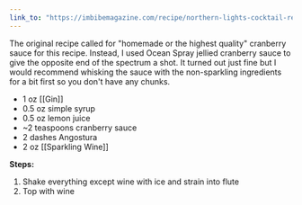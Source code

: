 ```yaml
---
link_to: "https://imbibemagazine.com/recipe/northern-lights-cocktail-recipe/"
---
```


The original recipe called for "homemade or the highest quality" cranberry sauce for this recipe. Instead, I used Ocean Spray jellied cranberry sauce to give the opposite end of the spectrum a shot. It turned out just fine but I would recommend whisking the sauce with the non-sparkling ingredients for a bit first so you don't have any chunks.

- 1 oz [[Gin]]
- 0.5 oz simple syrup
- 0.5 oz lemon juice
- ~2 teaspoons cranberry sauce
- 2 dashes Angostura
- 2 oz [[Sparkling Wine]]

**Steps:**

1. Shake everything except wine with ice and strain into flute
2. Top with wine